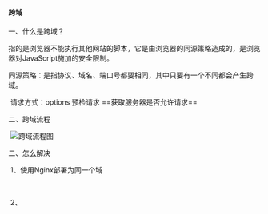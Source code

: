 #### 跨域

一、什么是跨域？

​ 指的是浏览器不能执行其他网站的脚本，它是由浏览器的同源策略造成的，是浏览器对JavaScript施加的安全限制。

​ 同源策略：是指协议、域名、端口号都要相同，其中只要有一个不同都会产生跨域。

​ 请求方式：options 预检请求 ==获取服务器是否允许请求==

二、跨域流程

​                    ![跨域流程图](https://gitee.com/han-fugui/typora/raw/master/image/20220520225304.jpg)

二、怎么解决

​ 1、使用Nginx部署为同一个域

​

​ 2、